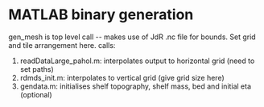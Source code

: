 # MATLAB binary generation
gen_mesh is top level call -- makes use of JdR .nc file for bounds. Set grid and tile arrangement here.
calls:
1) readDataLarge_pahol.m: interpolates output to horizontal grid (need to set paths)
2) rdmds_init.m: interpolates to vertical grid (give grid size here)
3) gendata.m: initialises shelf topography, shelf mass, bed and initial eta (optional)
